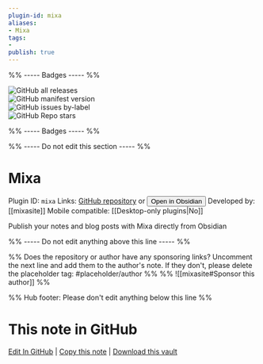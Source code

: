 ```yaml
---
plugin-id: mixa
aliases:
- Mixa
tags: 
- 
publish: true
---
```


%% ----- Badges ----- %%

![GitHub all releases](https://img.shields.io/github/downloads/mixasite/obsidian-mixa/total?color=573E7A&logo=github&style=for-the-badge)   
![GitHub manifest version](https://img.shields.io/github/manifest-json/v/mixasite/obsidian-mixa?color=573E7A&logo=github&style=for-the-badge)   
![GitHub issues by-label](https://img.shields.io/github/issues/mixasite/obsidian-mixa/help%20wanted?color=573E7A&logo=github&style=for-the-badge)   
![GitHub Repo stars](https://img.shields.io/github/stars/mixasite/obsidian-mixa?color=573E7A&logo=github&style=for-the-badge)

%% ----- Badges ----- %%

%% ----- Do not edit this section ----- %%

# Mixa

Plugin ID: `mixa`
Links: [GitHub repository](https://github.com/mixasite/obsidian-mixa) or [<button id=HH>Open in Obsidian</button>](obsidian://show-plugin?id=mixa)
Developed by: [[mixasite]]
Mobile compatible: [[Desktop-only plugins|No]]

Publish your notes and blog posts with Mixa directly from Obsidian

%% ----- Do not edit anything above this line ----- %% 

%% Does the repository or author have any sponsoring links? Uncomment the next line and add them to the author's note. If they don't, please delete the placeholder tag: #placeholder/author %%
%% ![[mixasite#Sponsor this author]] %%

%% Hub footer: Please don't edit anything below this line %%

# This note in GitHub

<span class="git-footer">[Edit In GitHub](https://github.dev/obsidian-community/obsidian-hub/blob/main/02%20-%20Community%20Expansions/02.05%20All%20Community%20Expansions/Plugins/mixa.md "git-hub-edit-note") | [Copy this note](https://raw.githubusercontent.com/obsidian-community/obsidian-hub/main/02%20-%20Community%20Expansions/02.05%20All%20Community%20Expansions/Plugins/mixa.md "git-hub-copy-note") | [Download this vault](https://github.com/obsidian-community/obsidian-hub/archive/refs/heads/main.zip "git-hub-download-vault") </span>
